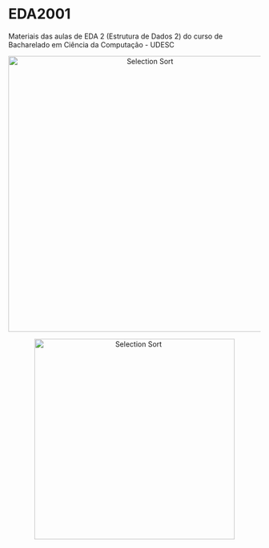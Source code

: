 # EDA2001
Materiais das aulas de EDA 2 (Estrutura de Dados 2) do curso de Bacharelado em Ciência da Computação - UDESC

<p align="center">
  <img class="gatsby-resp-image-image" src="https://www.lavivienpost.net/wp-content/uploads/2022/02/heapsort-600.gif" width="550" title="Selection Sort">
</p>
<p align="center">
  <img src="https://www.ime.usp.br/~pf/algoritmos/aulas/img/Heapsort-github.gif" width="400" title="Selection Sort">
</p>

